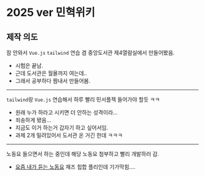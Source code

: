 # 2025 ver 민혁위키
## 제작 의도
잠 안와서 `Vue.js` `tailwind` 연습 겸 중앙도서관 제4열람실에서 만들어봤음.
- 시험은 끝남.
- 근데 도서관은 월욜까지 여는데..
- 그래서 공부하다 짬내서 만들어봄.
---
`tailwind`랑 `Vue.js` 연습해서 하루 빨리 민서플젝 들어가야 할듯 ㅋㅋ
- 원래 누가 하라고 시키면 더 안하는 성격이라...
- 죄송하게 됐음...
- 지금도 이거 하는거 갑자기 하고 싶어서임.
- 과제 2개 밀려있어서 도서관 온 거긴 한데 ㅋㅋㅋ
---
노동요 들으면서 하는 중인데 해당 노동요 첨부하고 빨리 개발하러 감.
- [요즘 내가 듣는 노동요](https://www.youtube.com/watch?v=elK2VlyYqaM&t=140s) 재즈 힙합 플리인데 기가막힘....